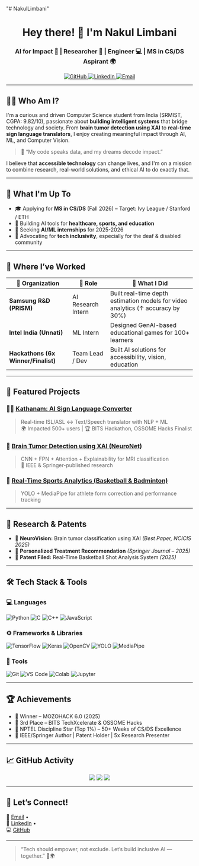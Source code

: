 "# NakulLimbani" 
<!-- Profile Header -->
<h1 align="center">Hey there! 👋 I'm Nakul Limbani</h1>
<h3 align="center">AI for Impact 🚀 | Researcher 🧠 | Engineer 💻 | MS in CS/DS Aspirant 🌍</h3>

<p align="center">
  <a href="https://github.com/NakulLimbani">
    <img src="https://img.shields.io/github/followers/NakulLimbani?label=Followers&logo=github&style=social" alt="GitHub"/>
  </a>
  <a href="https://www.linkedin.com/in/nakul-limbani/">
    <img src="https://img.shields.io/badge/LinkedIn-Nakul%20Limbani-blue?style=flat-square&logo=linkedin" alt="LinkedIn"/>
  </a>
  <a href="mailto:nakulramesh2@gmail.com">
    <img src="https://img.shields.io/badge/Email-nakulramesh2@gmail.com-red?style=flat-square&logo=gmail" alt="Email"/>
  </a>
</p>

---

## 🧑‍💻 Who Am I?

I'm a curious and driven Computer Science student from India (SRMIST, CGPA: 9.82/10), passionate about **building intelligent systems** that bridge technology and society. From **brain tumor detection using XAI** to **real-time sign language translators**, I enjoy creating meaningful impact through AI, ML, and Computer Vision.

> 🧠 “My code speaks data, and my dreams decode impact.”

I believe that **accessible technology** can change lives, and I'm on a mission to combine research, real-world solutions, and ethical AI to do exactly that.

---

## 🚀 What I'm Up To

- 🎓 Applying for **MS in CS/DS** (Fall 2026) – Target: Ivy League / Stanford / ETH
- 🤖 Building AI tools for **healthcare, sports, and education**
- 💼 Seeking **AI/ML internships** for 2025-2026
- 📢 Advocating for **tech inclusivity**, especially for the deaf & disabled community

---

## 💼 Where I’ve Worked

| 💼 Organization | 🔧 Role | 🧪 What I Did |
|----------------|--------|--------------|
| **Samsung R&D (PRISM)** | AI Research Intern | Built real-time depth estimation models for video analytics (↑ accuracy by 30%) |
| **Intel India (Unnati)** | ML Intern | Designed GenAI-based educational games for 100+ learners |
| **Hackathons (6x Winner/Finalist)** | Team Lead / Dev | Built AI solutions for accessibility, vision, education |

---

## 🌟 Featured Projects

### 🧏‍♂️ [Kathanam: AI Sign Language Converter](https://github.com/NakulLimbani)
> Real-time ISL/ASL ↔️ Text/Speech translator with NLP + ML  
> 🌍 Impacted 500+ users | 🏆 BITS Hackathon, OSSOME Hacks Finalist

### 🧠 [Brain Tumor Detection using XAI (NeuroNet)](https://github.com/NakulLimbani)
> CNN + FPN + Attention + Explainability for MRI classification  
> 🧪 IEEE & Springer-published research

### 🏀 [Real-Time Sports Analytics (Basketball & Badminton)](https://github.com/NakulLimbani)
> YOLO + MediaPipe for athlete form correction and performance tracking

---

## 🧠 Research & Patents

- 🧬 **NeuroVision:** Brain tumor classification using XAI *(Best Paper, NCICIS 2025)*
- 💊 **Personalized Treatment Recommendation** *(Springer Journal – 2025)*
- 🎯 **Patent Filed:** Real-Time Basketball Shot Analysis System *(2025)*

---

## 🛠️ Tech Stack & Tools

### 💻 Languages
![Python](https://img.shields.io/badge/Python-FFD43B?style=for-the-badge&logo=python&logoColor=blue)
![C](https://img.shields.io/badge/C-00599C?style=for-the-badge&logo=c&logoColor=white)
![C++](https://img.shields.io/badge/C++-00599C?style=for-the-badge&logo=cplusplus&logoColor=white)
![JavaScript](https://img.shields.io/badge/JavaScript-F0DB4F?style=for-the-badge&logo=javascript&logoColor=black)

### ⚙️ Frameworks & Libraries
![TensorFlow](https://img.shields.io/badge/TensorFlow-FF6F00?style=for-the-badge&logo=tensorflow&logoColor=white)
![Keras](https://img.shields.io/badge/Keras-D00000?style=for-the-badge&logo=keras&logoColor=white)
![OpenCV](https://img.shields.io/badge/OpenCV-27338e?style=for-the-badge&logo=opencv&logoColor=white)
![YOLO](https://img.shields.io/badge/YOLO-00FFFF?style=for-the-badge&logo=yolov5&logoColor=black)
![MediaPipe](https://img.shields.io/badge/MediaPipe-FF6F00?style=for-the-badge&logo=mediapipe&logoColor=white)

### 🧰 Tools
![Git](https://img.shields.io/badge/Git-F05032?style=for-the-badge&logo=git&logoColor=white)
![VS Code](https://img.shields.io/badge/VSCode-007ACC?style=for-the-badge&logo=visual%20studio%20code&logoColor=white)
![Colab](https://img.shields.io/badge/Google%20Colab-F9AB00?style=for-the-badge&logo=googlecolab&logoColor=white)
![Jupyter](https://img.shields.io/badge/Jupyter-F37626?style=for-the-badge&logo=jupyter&logoColor=white)

---

## 🏆 Achievements

- 🥇 Winner – MOZOHACK 6.0 (2025)
- 🥉 3rd Place – BITS TechXcelerate & OSSOME Hacks
- 🌟 NPTEL Discipline Star (Top 1%) – 50+ Weeks of CS/DS Excellence
- 🧠 IEEE/Springer Author | Patent Holder | 5x Research Presenter

---

## 📈 GitHub Activity

<p align="center">
  <img src="https://github-readme-stats.vercel.app/api?username=NakulLimbani&show_icons=true&theme=tokyonight" />
  <img src="https://github-readme-streak-stats.herokuapp.com/?user=NakulLimbani&theme=tokyonight" />
  <img src="https://github-readme-stats.vercel.app/api/top-langs/?username=NakulLimbani&layout=compact&theme=tokyonight" />
</p>

---

## 🤝 Let’s Connect!

💌 [Email](mailto:nakulramesh2@gmail.com) •  
👔 [LinkedIn](https://www.linkedin.com/in/nakul-limbani/) •  
💻 [GitHub](https://github.com/NakulLimbani)

---

> “Tech should empower, not exclude. Let’s build inclusive AI — together.” 🤖🌍

